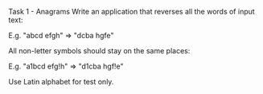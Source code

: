 Task 1 - Anagrams
Write an application that reverses all the words of input text:

  E.g. "abcd efgh" => "dcba hgfe"

All non-letter symbols should stay on the same places:

  E.g. "a1bcd efg!h" => "d1cba hgf!e"

Use Latin alphabet for test only.